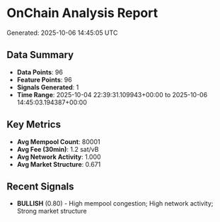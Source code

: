 # OnChain Analysis Report
Generated: 2025-10-06 14:45:05 UTC

## Data Summary
- **Data Points**: 96
- **Feature Points**: 96
- **Signals Generated**: 1
- **Time Range**: 2025-10-04 22:39:31.109943+00:00 to 2025-10-06 14:45:03.194387+00:00

## Key Metrics
- **Avg Mempool Count**: 80001
- **Avg Fee (30min)**: 1.2 sat/vB
- **Avg Network Activity**: 1.000
- **Avg Market Structure**: 0.671

## Recent Signals
- **BULLISH** (0.80) - High mempool congestion; High network activity; Strong market structure

